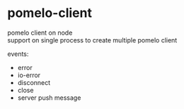 # pomelo-client
pomelo client on node <br/>
support on single process to create multiple pomelo client

events:
<ul>
<li>error</li>
<li>io-error</li>
<li>disconnect</li>
<li>close</li>
<li>server push message</li>
</ul>
